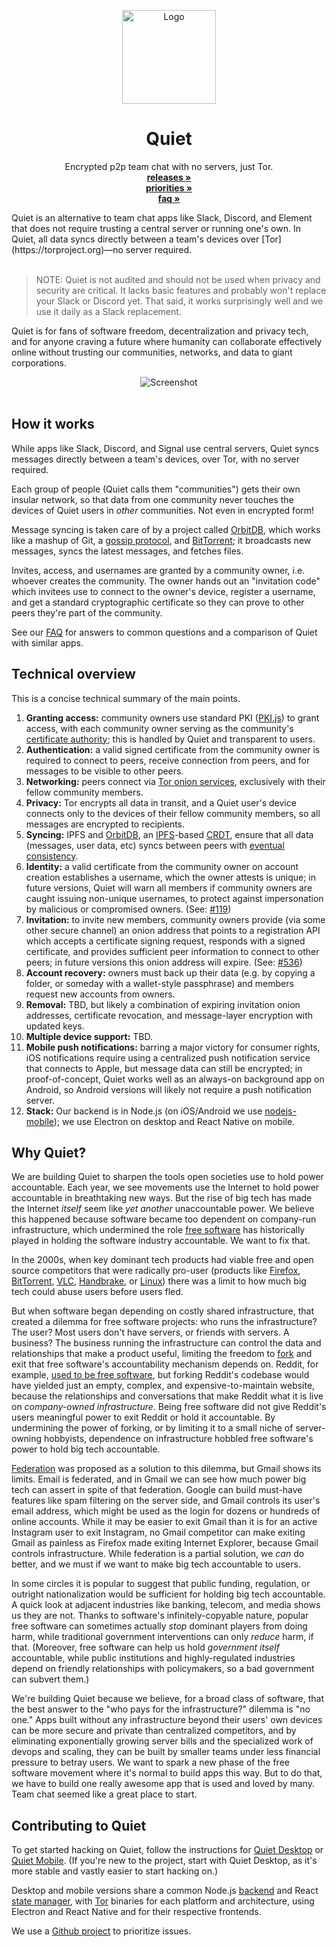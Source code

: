 <p align="center">
  <a href="#">
    
  </a>
  <p align="center">
   <img width="150" height="150" src="https://avatars.githubusercontent.com/u/59660937?s=200&v=4" alt="Logo">
  </p>
  <h1 align="center"><b>Quiet</b></h1>
  <p align="center">
  Encrypted p2p team chat with no servers, just Tor.
    <br />
<!--    <a href="https://tryquiet.org"><strong>tryquiet.org »</strong></a> -->
<!--    <br /> -->
    <a href="https://github.com/TryQuiet/monorepo/releases"><strong>releases »</strong></a>
    <br />
    <a href="https://github.com/orgs/TryQuiet/projects/1#column-14685906"><strong>priorities »</strong></a>
    <br />
    <a href="https://github.com/TryQuiet/monorepo/wiki/Quiet-FAQ"><strong>faq »</strong></a>
    <br />
   </p>
</p>
Quiet is an alternative to team chat apps like Slack, Discord, and Element that does not require trusting a central server or running one's own. In Quiet, all data syncs directly between a team's devices over [Tor](https://torproject.org)—no server required. 
<br/>
<br/>

> NOTE: Quiet is not audited and should not be used when privacy and security are critical. It lacks basic features and probably won't replace your Slack or Discord yet. That said, it works surprisingly well and we use it daily as a Slack replacement.


Quiet is for fans of software freedom, decentralization and privacy tech, and for anyone craving a future where humanity can collaborate effectively online without trusting our communities, networks, and data to giant corporations.

<p align="center">
  <img src="https://user-images.githubusercontent.com/213678/169164985-c1ced511-c49d-4500-b301-24bb8113ffb2.png" alt="Screenshot">
  <br />
  <br />
</p>


## How it works 

While apps like Slack, Discord, and Signal use central servers, Quiet syncs messages directly between a team's devices, over Tor, with no server required.

Each group of people (Quiet calls them "communities") gets their own insular network, so that data from one community never touches the devices of Quiet users in *other* communities. Not even in encrypted form!

Message syncing is taken care of by a project called [OrbitDB](https://orbitdb.org), which works like a mashup of Git, a [gossip protocol](https://en.wikipedia.org/wiki/Gossip_protocol), and [BitTorrent](https://en.wikipedia.org/wiki/BitTorrent); it broadcasts new messages, syncs the latest messages, and fetches files. 

Invites, access, and usernames are granted by a community owner, i.e. whoever creates the community. The owner hands out an "invitation code" which invitees use to connect to the owner's device, register a username, and get a standard cryptographic certificate so they can prove to other peers they're part of the community.

See our [FAQ](https://github.com/TryQuiet/monorepo/wiki/Quiet-FAQ) for answers to common questions and a comparison of Quiet with similar apps.

## Technical overview

This is a concise technical summary of the main points.  

1. **Granting access:** community owners use standard PKI ([PKI.js](https://pkijs.org/)) to grant access, with each community owner serving as the community's [certificate authority](https://en.wikipedia.org/wiki/Certificate_authority); this is handled by Quiet and transparent to users. 
2. **Authentication:** a valid signed certificate from the community owner is required to connect to peers, receive connection from peers, and for messages to be visible to other peers.
3. **Networking:** peers connect via [Tor onion services](https://en.wikipedia.org/wiki/Tor_(network)#Onion_services), exclusively with their fellow community members.
4. **Privacy:** Tor encrypts all data in transit, and a Quiet user's device connects only to the devices of their fellow community members, so all messages are encrypted to recipients. 
4. **Syncing:** IPFS and [OrbitDB](https://orbitdb.org), an [IPFS](https://ipfs.io/)-based [CRDT](https://en.wikipedia.org/wiki/Conflict-free_replicated_data_type), ensure that all data (messages, user data, etc) syncs between peers with [eventual consistency](https://arxiv.org/abs/2012.00472).
5. **Identity:** a valid certificate from the community owner on account creation establishes a username, which the owner attests is unique; in future versions, Quiet will warn all members if community owners are caught issuing non-unique usernames, to protect against impersonation by malicious or compromised owners. (See: [#119](https://github.com/TryQuiet/monorepo/issues/119))
6. **Invitation:** to invite new members, community owners provide (via some other secure channel) an onion address that points to a registration API which accepts a certificate signing request, responds with a signed certificate, and provides sufficient peer information to connect to other peers; in future versions this onion address will expire. (See: [#536](https://github.com/TryQuiet/monorepo/issues/536))
7. **Account recovery:** owners must back up their data (e.g. by copying a folder, or someday with a wallet-style passphrase) and members request new accounts from owners.
8. **Removal:** TBD, but likely a combination of expiring invitation onion addresses, certificate revocation, and message-layer encryption with updated keys.
9. **Multiple device support:** TBD.
10. **Mobile push notifications:** barring a major victory for consumer rights, iOS notifications require using a centralized push notification service that connects to Apple, but message data can still be encrypted; in proof-of-concept, Quiet works well as an always-on background app on Android, so Android versions will likely not require a push notification server.
11. **Stack:** Our backend is in Node.js (on iOS/Android we use [nodejs-mobile](https://github.com/nodejs-mobile)); we use Electron on desktop and React Native on mobile.

## Why Quiet?

We are building Quiet to sharpen the tools open societies use to hold power accountable. Each year, we see movements use the Internet to hold power accountable in breathtaking new ways. But the rise of big tech has made the Internet *itself* seem like *yet another* unaccountable power. We believe this happened because software became too dependent on company-run infrastructure, which undermined the role [free software](https://en.wikipedia.org/wiki/Free_software) has historically played in holding the software industry accountable. We want to fix that.

In the 2000s, when key dominant tech products had viable free and open source competitors that were radically pro-user (products like [Firefox](https://en.wikipedia.org/wiki/Firefox), [BitTorrent](https://en.wikipedia.org/wiki/BitTorrent), [VLC](https://www.videolan.org/), [Handbrake](https://en.wikipedia.org/wiki/HandBrake), or [Linux](https://en.wikipedia.org/wiki/Linux)) there was a limit to how much big tech could abuse users before users fled.  

But when software began depending on costly shared infrastructure, that created a dilemma for free software projects: who runs the infrastructure? The user? Most users don't have servers, or friends with servers. A business? The business running the infrastructure can control the data and relationships that make a product useful, limiting the freedom to [fork](https://en.wikipedia.org/wiki/Fork_(software_development)#Forking_of_free_and_open-source_software) and exit that free software's accountability mechanism depends on. Reddit, for example, [used to be free software](https://www.reddit.com/r/changelog/comments/6xfyfg/an_update_on_the_state_of_the_redditreddit_and/), but forking Reddit's codebase would have yielded just an empty, complex, and expensive-to-maintain website, because the relationships and conversations that make Reddit what it is live on *company-owned infrastructure*. Being free software did not give Reddit's users meaningful power to exit Reddit or hold it accountable. By undermining the power of forking, or by limiting it to a small niche of server-owning hobbyists, dependence on infrastructure hobbled free software's power to hold big tech accountable.

[Federation](https://en.wikipedia.org/wiki/Federation_(information_technology)) was proposed as a solution to this dilemma, but Gmail shows its limits. Email is federated, and in Gmail we can see how much power big tech can assert in spite of that federation. Google can build must-have features like spam filtering on the server side, and Gmail controls its user's email address, which might be used as the login for dozens or hundreds of online accounts. While it may be easier to exit Gmail than it is for an active Instagram user to exit Instagram, no Gmail competitor can make exiting Gmail as painless as Firefox made exiting Internet Explorer, because Gmail controls infrastructure. While federation is a partial solution, we *can* do better, and we must if we want to make big tech accountable to users.

In some circles it is popular to suggest that public funding, regulation, or outright nationalization would be sufficient for holding big tech accountable. A quick look at adjacent industries like banking, telecom, and media shows us they are not. Thanks to software's infinitely-copyable nature, popular free software can sometimes actually *stop* dominant players from doing harm, while traditional government interventions can only *reduce* harm, if that. (Moreover, free software can help us hold *government itself* accountable, while public institutions and highly-regulated industries depend on friendly relationships with policymakers, so a bad government can subvert them.)

We're building Quiet because we believe, for a broad class of software, that the best answer to the "who pays for the infrastructure?" dilemma is "no one." Apps built without any infrastructure beyond their users' own devices can be more secure and private than centralized competitors, and by eliminating exponentially growing server bills and the specialized work of devops and scaling, they can be built by smaller teams under less financial pressure to betray users. We want to spark a new phase of the free software movement where it's normal to build apps this way. But to do that, we have to build one really awesome app that is used and loved by many. Team chat seemed like a great place to start.

## Contributing to Quiet

To get started hacking on Quiet, follow the instructions for [Quiet Desktop](https://github.com/TryQuiet/monorepo/tree/master/packages/desktop#readme) or [Quiet Mobile](https://github.com/TryQuiet/monorepo/tree/master/packages/mobile#readme). (If you're new to the project, start with Quiet Desktop, as it's more stable and vastly easier to start hacking on.)

Desktop and mobile versions share a common Node.js [backend](https://github.com/TryQuiet/monorepo/tree/master/packages/backend) and React [state manager](https://github.com/TryQuiet/monorepo/tree/master/packages/state-manager), with [Tor](https://torproject.org) binaries for each platform and architecture, using Electron and React Native and for their respective frontends.

We use a [Github project](https://github.com/orgs/TryQuiet/projects/1) to prioritize issues.
